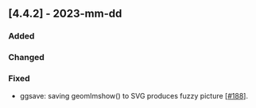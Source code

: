 ## [4.4.2] - 2023-mm-dd

### Added

### Changed

### Fixed
- ggsave: saving geomImshow() to SVG produces fuzzy picture [[#188](https://github.com/JetBrains/lets-plot-kotlin/issues/188)].
